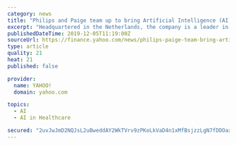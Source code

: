```yaml
---
category: news
title: "Philips and Paige team up to bring Artificial Intelligence (AI) to clinical pathology diagnostics"
excerpt: "Headquartered in the Netherlands, the company is a leader in diagnostic imaging, image-guided therapy, patient monitoring ... Paige.AI is the leading start-up focused on building the best artificial intelligence in clinical medicine to transform how doctors diagnose and treat cancer. Based in New York, Paige.AI is bringing together the world ..."
publishedDateTime: 2019-12-05T11:19:00Z
sourceUrl: https://finance.yahoo.com/news/philips-paige-team-bring-artificial-090000355.html
type: article
quality: 21
heat: 21
published: false

provider:
  name: YAHOO!
  domain: yahoo.com

topics:
  - AI
  - AI in Healthcare

secured: "2uvJwJmD2NQJsL2uBweddAY2WkTVrv9zPKoLkVaD4n1xMfBsjzzLgN7fDDOaxFIthlv1UVQHU2gK9uVcGYq3vPxKGRSQCX2A5oZQuvvFQbiZxDaH3RnXjQOqMFNvtADPndbC5MMrCwC9hBAF6MqkQteFjjMY0D5eY14ejMJcvXqjVwHPUuYRStROYAR/10JjGeTgD2FpNNJ5HtYAV1icyw4nLXU/zF7qiht8j9VkU1ZeH4LpAXnNcm3f9MIClz/fM1TW/jrVRAoMIreMT4roAw==;TeszdvekwWWdCyRxSM2Q4A=="
---
```


